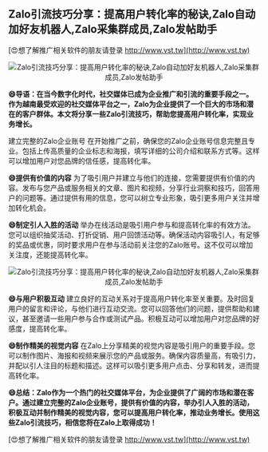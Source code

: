 ## **Zalo引流技巧分享：提高用户转化率的秘诀,Zalo自动加好友机器人,Zalo采集群成员,Zalo发帖助手**

[😍想了解推广相关软件的朋友请登录 http://www.vst.tw](http://www.vst.tw)

 <center><img src="https://vst.tw/MP4/tuiguang/png/8.png" alt="Zalo引流技巧分享：提高用户转化率的秘诀,Zalo自动加好友机器人,Zalo采集群成员,Zalo发帖助手"></center>

**😄导语：在当今数字化时代，社交媒体已成为企业推广和引流的重要手段之一。作为越南最受欢迎的社交媒体平台之一，Zalo为企业提供了一个巨大的市场和潜在的客户群体。本文将分享一些Zalo引流技巧，帮助您提高用户转化率，实现业务增长。**

建立完整的Zalo企业账号
在开始推广之前，确保您的Zalo企业账号信息完整且专业。包括上传高质量的企业标志和海报，填写详细的公司介绍和联系方式等。这样可以增加用户对您品牌的信任感，提高转化率。

**😄提供有价值的内容**
为了吸引用户并建立与他们的连接，您需要提供有价值的内容。发布与您产品或服务相关的文章、图片和视频，分享行业洞察和技巧，回答用户的问题等。通过提供有用的信息，您可以树立专业形象，吸引更多用户关注并增加转化机会。

**😄制定引人入胜的活动**
举办在线活动是吸引用户参与和提高转化率的有效方法。您可以组织抽奖活动、打折促销、用户回馈活动等。确保活动内容吸引人，有足够的奖品或优惠，同时要求用户在参与活动前关注您的Zalo账号。这不仅可以增加关注度，还能提高转化率。

 <center><img src="https://vst.tw/MP4/tuiguang/png/4.png" alt="Zalo引流技巧分享：提高用户转化率的秘诀,Zalo自动加好友机器人,Zalo采集群成员,Zalo发帖助手"></center>

**😄与用户积极互动**
建立良好的互动关系对于提高用户转化率至关重要。及时回复用户的留言和评论，与他们进行互动交流。您可以回答他们的问题，提供帮助和建议，甚至邀请一些用户参与合作或测试产品。积极互动可以增加用户对您品牌的好感度，提高转化率。

**😄制作精美的视觉内容**
在Zalo上分享精美的视觉内容是吸引用户的重要手段。您可以制作图片、海报和视频来展示您的产品或服务。确保内容质量高，有吸引力，并配以引人注目的标题和描述。这样可以吸引更多用户点击、分享和转发，进而提高转化率。

**😄总结：Zalo作为一个热门的社交媒体平台，为企业提供了广阔的市场和潜在客户。通过建立完整的Zalo企业账号，提供有价值的内容，举办引人入胜的活动，积极互动并制作精美的视觉内容，您可以提高用户转化率，推动业务增长。使用这些Zalo引流技巧，相信您将在Zalo上取得成功！**

[😍想了解推广相关软件的朋友请登录 http://www.vst.tw](http://www.vst.tw)



